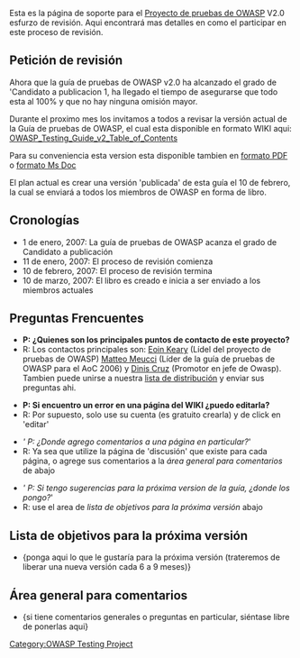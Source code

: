 Esta es la página de soporte para el [Proyecto de pruebas de
OWASP](:Category:OWASP_Testing_Project "wikilink") V2.0 esfurzo de
revisión. Aqui encontrará mas detalles en como el participar en este
proceso de revisión.

## Petición de revisión

Ahora que la guía de pruebas de OWASP v2.0 ha alcanzado el grado de
'Candidato a publicacion 1, ha llegado el tiempo de asegurarse que todo
esta al 100% y que no hay ninguna omisión mayor.

Durante el proximo mes los invitamos a todos a revisar la versión actual
de la Guía de pruebas de OWASP, el cual esta disponible en formato WIKI
aqui:
[OWASP_Testing_Guide_v2_Table_of_Contents](OWASP_Testing_Guide_v2_Table_of_Contents "wikilink")

Para su conveniencia esta version esta disponible tambien en [formato
PDF](http://www.owasp.org/index.php/Image:OWASP_Testing_Guide_v2_RC1_pdf.zip)
o [formato Ms
Doc](http://www.owasp.org/index.php/Image:OWASP_Testing_Guide_v2_RC1_doc.zip)

El plan actual es crear una versión 'publicada' de esta guía el 10 de
febrero, la cual se enviará a todos los miembros de OWASP en forma de
libro.

## Cronologías

  - 1 de enero, 2007: La guía de pruebas de OWASP acanza el grado de
    Candidato a publicación
  - 11 de enero, 2007: El proceso de revisión comienza
  - 10 de febrero, 2007: El proceso de revisión termina
  - 10 de marzo, 2007: El libro es creado e inicia a ser enviado a los
    miembros actuales

## Preguntas Frencuentes

  - **P: ¿Quienes son los principales puntos de contacto de este
    proyecto?**
  - R: Los contactos principales son: [Eoin
    Keary](User:EoinKeary "wikilink") (Lídel del proyecto de pruebas de
    OWASP) [Matteo Meucci](User:Mmeucci "wikilink") (Líder de la guía de
    pruebas de OWASP para el AoC 2006) y [Dinis
    Cruz](User:Dinis.cruz "wikilink") (Promotor en jefe de Owasp).
    Tambien puede unirse a nuestra [lista de
    distribución](http://lists.owasp.org/mailman/listinfo/owasp-testing)
    y enviar sus preguntas ahi.

<!-- end list -->

  - **P: Si encuentro un error en una página del WIKI ¿puedo editarla?**
  - R: Por supuesto, solo use su cuenta (es gratuito crearla) y de click
    en 'editar'

<!-- end list -->

  - *' P: ¿Donde agrego comentarios a una página en particular?*'
  - R: Ya sea que utilize la página de 'discusión' que existe para cada
    página, o agrege sus comentarios a la *área general para
    comentarios* de abajo

<!-- end list -->

  - *' P: Si tengo sugerencias para la próxima version de la guía,
    ¿donde los pongo?*'
  - R: use el area de *lista de objetivos para la próxima versión* abajo

## Lista de objetivos para la próxima versión

  - {ponga aqui lo que le gustaría para la próxima versión (trateremos
    de liberar una nueva versión cada 6 a 9 meses)}

## Área general para comentarios

  - {si tiene comentarios generales o preguntas en particular, siéntase
    libre de ponerlas aqui}

[Category:OWASP Testing
Project](Category:OWASP_Testing_Project "wikilink")